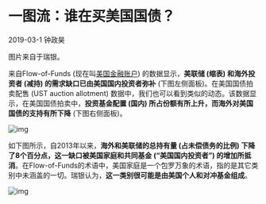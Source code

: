 # 一图流：谁在买美国国债？

2019-03-1 钟政昊

图片来自于瑞银。

来自Flow-of-Funds (现在叫[美国金融账户](https://www.federalreserve.gov/releases/z1/current/default.htm)) 的数据显示，**美联储 (缩表) 和海外投资者 (减持) 的需求缺口已由美国国内投资者弥补** (下图左侧面板)。在美国国债拍卖配售 (UST auction allotment) 数据中，我们也可以看到类似的动态。该数据显示，在美国国债拍卖中，**投资基金配置 (国内) 所占份额有所上升，而海外对美国国债的支持有所下降** (下图右侧面板)。

![img](https://rocks.wisburg.com/90c53292-93ec-4063-ae57-765cfcfa663d)

如下图所示，自2013年以来，**海外和美联储的总持有量 (占未偿债务的比例) 下降了8个百分点，这一缺口被美国家庭和共同基金 (“美国国内投资者”) 的增加所抵消**。在Flow-of-Funds的术语中，美国家庭是一个包罗万象的术语，指的是其它类别中未涵盖的一切。瑞银认为，**这一类别很可能是由美国个人和对冲基金组成**。

![img](https://rocks.wisburg.com/ceb2029c-30bc-4f96-aca7-144e7baaf4c3)